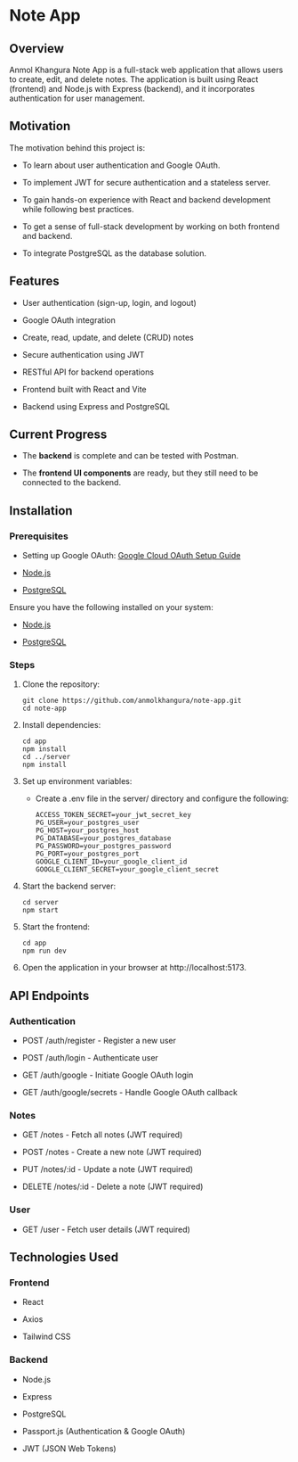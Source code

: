 Note App
========

Overview
--------

Anmol Khangura Note App is a full-stack web application that allows users to create, edit, and delete notes. The application is built using React (frontend) and Node.js with Express (backend), and it incorporates authentication for user management.

Motivation
----------

The motivation behind this project is:

*   To learn about user authentication and Google OAuth.
    
*   To implement JWT for secure authentication and a stateless server.
    
*   To gain hands-on experience with React and backend development while following best practices.
    
*   To get a sense of full-stack development by working on both frontend and backend.
    
*   To integrate PostgreSQL as the database solution.
    

Features
--------

*   User authentication (sign-up, login, and logout)
    
*   Google OAuth integration
    
*   Create, read, update, and delete (CRUD) notes
    
*   Secure authentication using JWT
    
*   RESTful API for backend operations
    
*   Frontend built with React and Vite
    
*   Backend using Express and PostgreSQL
    

Current Progress
----------------

*   The **backend** is complete and can be tested with Postman.
    
*   The **frontend UI components** are ready, but they still need to be connected to the backend.
    

Installation
------------

### Prerequisites

*   Setting up Google OAuth: [Google Cloud OAuth Setup Guide](https://support.google.com/cloud/answer/6158849?hl=en#zippy=)
    
*   [Node.js](https://nodejs.org/)
    
*   [PostgreSQL](https://www.postgresql.org/)
    

Ensure you have the following installed on your system:

*   [Node.js](https://nodejs.org/)
    
*   [PostgreSQL](https://www.postgresql.org/)
    

### Steps
1. Clone the repository:
   ```
   git clone https://github.com/anmolkhangura/note-app.git
   cd note-app
   ```
    
2.  Install dependencies:
    ```
    cd app
    npm install
    cd ../server
    npm install
    ```
      
3.  Set up environment variables:
     - Create a .env file in the server/ directory and configure the following:
       
        ```
        ACCESS_TOKEN_SECRET=your_jwt_secret_key
        PG_USER=your_postgres_user
        PG_HOST=your_postgres_host
        PG_DATABASE=your_postgres_database
        PG_PASSWORD=your_postgres_password
        PG_PORT=your_postgres_port
        GOOGLE_CLIENT_ID=your_google_client_id
        GOOGLE_CLIENT_SECRET=your_google_client_secret
        ```
      
4.  Start the backend server:
    ```
    cd server
    npm start
    ```
    
5. Start the frontend:
   ```
   cd app
   npm run dev
   ```
    
6.  Open the application in your browser at http://localhost:5173.
    

API Endpoints
-------------

### Authentication

*   POST /auth/register - Register a new user
    
*   POST /auth/login - Authenticate user
    
*   GET /auth/google - Initiate Google OAuth login
    
*   GET /auth/google/secrets - Handle Google OAuth callback
    

### Notes

*   GET /notes - Fetch all notes (JWT required)
    
*   POST /notes - Create a new note (JWT required)
    
*   PUT /notes/:id - Update a note (JWT required)
    
*   DELETE /notes/:id - Delete a note (JWT required)
    

### User

*   GET /user - Fetch user details (JWT required)
    

Technologies Used
-----------------

### Frontend

*   React
    
*   Axios
    
*   Tailwind CSS
    

### Backend

*   Node.js
    
*   Express
    
*   PostgreSQL
    
*   Passport.js (Authentication & Google OAuth)
    
*   JWT (JSON Web Tokens)
